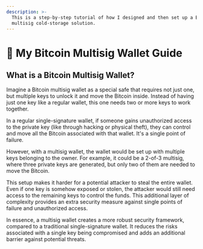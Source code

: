 ```yaml
---
description: >-
  This is a step-by-step tutorial of how I designed and then set up a Bitcoin
  multisig cold-storage solution.
---
```


# 👋 My Bitcoin Multisig Wallet Guide

## What is a Bitcoin Multisig Wallet?

Imagine a Bitcoin multisig wallet as a special safe that requires not just one, but multiple keys to unlock it and move the Bitcoin inside. Instead of having just one key like a regular wallet, this one needs two or more keys to work together.&#x20;

In a regular single-signature wallet, if someone gains unauthorized access to the private key (like through hacking or physical theft), they can control and move all the Bitcoin associated with that wallet. It's a single point of failure.

However, with a multisig wallet, the wallet would be set up with multiple keys belonging to the owner. For example, it could be a 2-of-3 multisig, where three private keys are generated, but only two of them are needed to move the Bitcoin.

This setup makes it harder for a potential attacker to steal the entire wallet. Even if one key is somehow exposed or stolen, the attacker would still need access to the remaining keys to control the funds. This additional layer of complexity provides an extra security measure against single points of failure and unauthorized access.

In essence, a multisig wallet creates a more robust security framework, compared to a traditional single-signature wallet. It reduces the risks associated with a single key being compromised and adds an additional barrier against potential threats.
